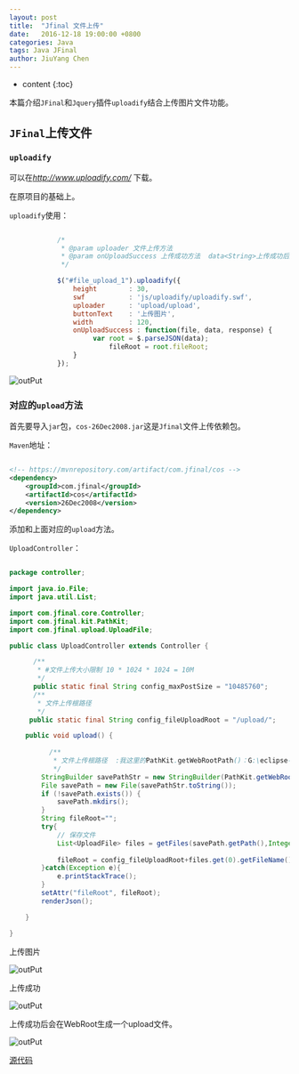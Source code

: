 ```yaml
---
layout: post
title:  "Jfinal 文件上传"
date:   2016-12-18 19:00:00 +0800
categories: Java
tags: Java JFinal
author: JiuYang Chen
---
```


* content
{:toc}

本篇介绍`JFinal`和`Jquery`插件`uploadify`结合上传图片文件功能。



## `JFinal`上传文件

### `uploadify`

可以在*http://www.uploadify.com/* 下载。

在原项目的基础上。

`uploadify`使用：


```js

            /*
             * @param uploader 文件上传方法
             * @param onUploadSuccess 上传成功方法  data<String>上传成功后返回JSON数据
             */

		    $("#file_upload_1").uploadify({
		        height        : 30,
		        swf           : 'js/uploadify/uploadify.swf',
		        uploader      : 'upload/upload',
				buttonText    : '上传图片',
		        width         : 120,
				onUploadSuccess : function(file, data, response) {
					 var root = $.parseJSON(data);
					     fileRoot = root.fileRoot;
				}
		    });

```


![outPut](http://ww2.sinaimg.cn/mw690/c584f169gw1fb34rrliptj20df02f3yd.jpg)


### 对应的`upload`方法

首先要导入`jar`包，`cos-26Dec2008.jar`这是`Jfinal`文件上传依赖包。

`Maven`地址：

```xml

<!-- https://mvnrepository.com/artifact/com.jfinal/cos -->
<dependency>
    <groupId>com.jfinal</groupId>
    <artifactId>cos</artifactId>
    <version>26Dec2008</version>
</dependency>


```

添加和上面对应的`upload`方法。

`UploadController`：

```java

package controller;

import java.io.File;
import java.util.List;

import com.jfinal.core.Controller;
import com.jfinal.kit.PathKit;
import com.jfinal.upload.UploadFile;

public class UploadController extends Controller {

	  /**
	   * #文件上传大小限制 10 * 1024 * 1024 = 10M
	   */
	  public static final String config_maxPostSize = "10485760";
	  /**
	   * 文件上传根路径 
	   */
	 public static final String config_fileUploadRoot = "/upload/";

	public void upload() {
		
		  /**
		   * 文件上传根路径  :我这里的PathKit.getWebRootPath()：G:\eclipse-WorkSpace\JFinal_demo\WebRoot
		   */
		StringBuilder savePathStr = new StringBuilder(PathKit.getWebRootPath()+config_fileUploadRoot);
		File savePath = new File(savePathStr.toString());
		if (!savePath.exists()) {
			savePath.mkdirs();
		}
		String fileRoot="";
		try{
			// 保存文件
			List<UploadFile> files = getFiles(savePath.getPath(),Integer.parseInt(config_maxPostSize),"UTF-8");
			
			fileRoot = config_fileUploadRoot+files.get(0).getFileName();
		}catch(Exception e){
			e.printStackTrace();
		}
		setAttr("fileRoot", fileRoot);
		renderJson();

	}

}

```

上传图片

![outPut](http://ww3.sinaimg.cn/mw690/c584f169gw1fb34rqg2dmj20kd08mt98.jpg)

上传成功

![outPut](http://ww2.sinaimg.cn/mw690/c584f169gw1fb34rqui4mj20kk03uweg.jpg)


上传成功后会在WebRoot生成一个upload文件。

![outPut](http://ww1.sinaimg.cn/mw690/c584f169gw1fb34rrah9bj20bh0eygm2.jpg)




[源代码](https://github.com/Chenjy1225/ChenjyDemo/tree/gh-pages/JFinal_demo_upload)